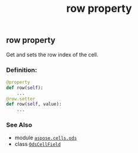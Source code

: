 ﻿---
title: row property
second_title: Aspose.Cells for Python via .NET API References
description: 
type: docs
weight: 60
url: /aspose.cells.ods/odscellfield/row/
is_root: false
---

## row property


Get and sets the row index of the cell.
### Definition:
```python
@property
def row(self):
    ...
@row.setter
def row(self, value):
    ...
```

### See Also
* module [`aspose.cells.ods`](../../)
* class [`OdsCellField`](/cells/python-net/aspose.cells.ods/odscellfield)
